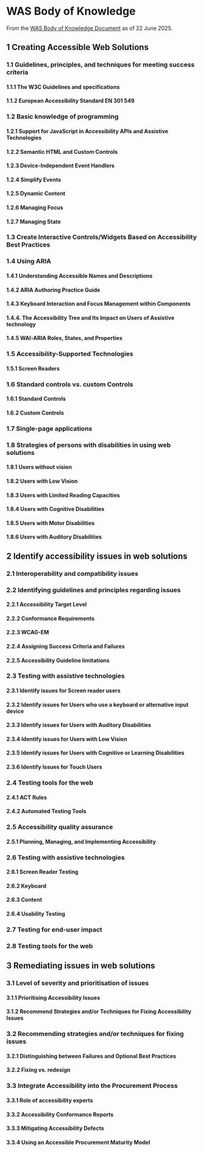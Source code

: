 # WAS Body of Knowledge

From the [WAS Body of Knowledge Document](https://www.accessibilityassociation.org/sfsites/c/resource/WASBoK_PDF) as of 22 June 2025.


## 1 Creating Accessible Web Solutions


### 1.1 Guidelines, principles, and techniques for meeting success criteria

#### 1.1.1 The W3C Guidelines and specifications

#### 1.1.2 European Accessibility Standard EN 301 549


### 1.2 Basic knowledge of programming

#### 1.2.1 Support for JavaScript in Accessibility APIs and Assistive Technologies

#### 1.2.2 Semantic HTML and Custom Controls

#### 1.2.3 Device-Independent Event Handlers

#### 1.2.4 Simplify Events

#### 1.2.5 Dynamic Content

#### 1.2.6 Managing Focus

#### 1.2.7 Managing State


### 1.3 Create Interactive Controls/Widgets Based on Accessibility Best Practices


### 1.4 Using ARIA

#### 1.4.1 Understanding Accessible Names and Descriptions

#### 1.4.2 ARIA Authoring Practice Guide

#### 1.4.3 Keyboard Interaction and Focus Management within Components

#### 1.4.4. The Accessibility Tree and Its Impact on Users of Assistive technology

#### 1.4.5 WAI-ARIA Roles, States, and Properties


### 1.5 Accessibility-Supported Technologies

#### 1.5.1 Screen Readers


### 1.6 Standard controls vs. custom Controls

#### 1.6.1 Standard Controls

#### 1.6.2 Custom Controls


### 1.7 Single-page applications


### 1.8 Strategies of persons with disabilities in using web solutions

#### 1.8.1 Users without vision

#### 1.8.2 Users with Low Vision

#### 1.8.3 Users with Limited Reading Capacities

#### 1.8.4 Users with Cognitive Disabilities

#### 1.8.5 Users with Motor Disabilities

#### 1.8.6 Users with Auditory Disabilities


## 2 Identify accessibility issues in web solutions


### 2.1 Interoperability and compatibility issues


### 2.2 Identifying guidelines and principles regarding issues

#### 2.2.1 Accessibility Target Level

#### 2.2.2 Conformance Requirements

#### 2.2.3 WCAG-EM

#### 2.2.4 Assigning Success Criteria and Failures

#### 2.2.5 Accessibility Guideline limitations


### 2.3 Testing with assistive technologies

#### 2.3.1 Identify issues for Screen reader users

#### 2.3.2 Identify issues for Users who use a keyboard or alternative input device

#### 2.3.3 Identify issues for Users with Auditory Disabilities

#### 2.3.4 Identify issues for Users with Low Vision

#### 2.3.5 Identify issues for Users with Cognitive or Learning Disabilities

#### 2.3.6 Identify Issues for Touch Users


### 2.4 Testing tools for the web

#### 2.4.1 ACT Rules

#### 2.4.2 Automated Testing Tools


### 2.5 Accessibility quality assurance

#### 2.5.1 Planning, Managing, and Implementing Accessibility


### 2.6 Testing with assistive technologies

#### 2.6.1 Screen Reader Testing

#### 2.6.2 Keyboard

#### 2.6.3 Content

#### 2.6.4 Usability Testing


### 2.7 Testing for end-user impact


### 2.8 Testing tools for the web


## 3 Remediating issues in web solutions


### 3.1 Level of severity and prioritisation of issues

#### 3.1.1 Prioritising Accessibility Issues

#### 3.1.2 Recommend Strategies and/or Techniques for Fixing Accessibility Issues


### 3.2 Recommending strategies and/or techniques for fixing issues

#### 3.2.1 Distinguishing between Failures and Optional Best Practices

#### 3.2.2 Fixing vs. redesign


### 3.3 Integrate Accessibility into the Procurement Process

#### 3.3.1 Role of accessibility experts

#### 3.3.2 Accessibility Conformance Reports

#### 3.3.3 Mitigating Accessibility Defects

#### 3.3.4 Using an Accessible Procurement Maturity Model
